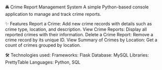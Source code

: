 🚔 Crime Report Management System
A simple Python-based console application to manage and track crime reports.

✨ Features
Report a Crime: Add new crime records with details such as crime type, location, and description.
View Crime Reports: Display all reported crimes with their information.
Delete a Crime Report: Remove a crime record by its unique ID.
View Summary of Crimes by Location: Get a count of crimes grouped by location.

🛠️ Technologies used:
Frameworks: Flask
Database: MySQL
Libraries: PrettyTable
Languages: Python, SQL
